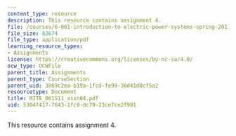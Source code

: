 ```yaml
---
content_type: resource
description: This resource contains assignment 4.
file: /courses/6-061-introduction-to-electric-power-systems-spring-2011/5304f41776431fc0dc7923ce7ce2f991_MIT6_061S11_assn04.pdf
file_size: 82674
file_type: application/pdf
learning_resource_types:
- Assignments
license: https://creativecommons.org/licenses/by-nc-sa/4.0/
ocw_type: OCWFile
parent_title: Assignments
parent_type: CourseSection
parent_uid: 3869c2ea-b19a-1fcd-fe99-36d41d8cf5a2
resourcetype: Document
title: MIT6_061S11_assn04.pdf
uid: 5304f417-7643-1fc0-dc79-23ce7ce2f991
---
```

This resource contains assignment 4.
